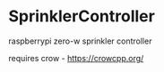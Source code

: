 # SprinklerController
raspberrypi zero-w sprinkler controller

requires crow - https://crowcpp.org/
